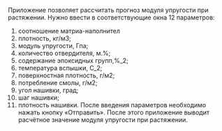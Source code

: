 
Приложение позволяет рассчитать прогноз модуля упругости при растяжении.
Нужно ввести в соответствующие окна 12 параметров:

1) соотношение матриа-наполнител
2) плотность, кг/м3;
3) модуль упругости, Гпа;
4) количество отвердителя, м.%;
5) содержание эпоксидных групп,%_2;
6) температура вспышки, С_2;
7) поверхностная плотность, г/м2;
8) потребление смолы, г/м2;
9) угол нашивки, град;
10) шаг нашивки;
11) плотность нашивки.
После введения параметров необходимо нажать кнопку «Отправить». После этого приложение выводит расчётное значение модуля упругости при растяжении.
